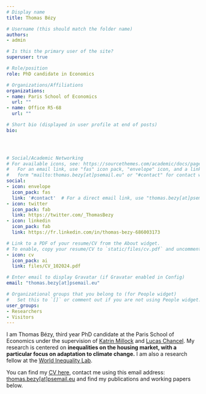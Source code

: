 ```yaml
---
# Display name
title: Thomas Bézy

# Username (this should match the folder name)
authors:
- admin

# Is this the primary user of the site?
superuser: true

# Role/position
role: PhD candidate in Economics

# Organizations/Affiliations
organizations:
- name: Paris School of Economics
  url: ""
- name: Office R5-68
  url: ""

# Short bio (displayed in user profile at end of posts)
bio: 

 


# Social/Academic Networking
# For available icons, see: https://sourcethemes.com/academic/docs/page-builder/#icons
#   For an email link, use "fas" icon pack, "envelope" icon, and a link in the
#   form "mailto:thomas.bezy[at]psemail.eu" or "#contact" for contact widget.
social:
- icon: envelope
  icon_pack: fas
  link: '#contact'  # For a direct email link, use "thomas.bezy[at]psemail.eu".
- icon: twitter
  icon_pack: fab
  link: https://twitter.com/_ThomasBezy
- icon: linkedin
  icon_pack: fab
  link: https://fr.linkedin.com/in/thomas-bezy-686003173

# Link to a PDF of your resume/CV from the About widget.
# To enable, copy your resume/CV to `static/files/cv.pdf` and uncomment the lines below.
- icon: cv
  icon_pack: ai
  link: files/CV_102024.pdf

# Enter email to display Gravatar (if Gravatar enabled in Config)
email: "thomas.bezy[at]psemail.eu"

# Organizational groups that you belong to (for People widget)
#   Set this to `[]` or comment out if you are not using People widget.
user_groups:
- Researchers
- Visitors
---
```


I am Thomas Bézy, third year PhD candidate at the Paris School of Economics under the supervision of <a href=https://www.parisschoolofeconomics.eu/fr/millock-katrin/>Katrin Millock</a> and <a href=https://lucaschancel.com/>Lucas Chancel</a>. My research is centered on <b>inequalities on the housing market, with a particular focus on adaptation to climate change.</b> I am also a research fellow at the <a href=https://inequalitylab.world/en/>World Inequality Lab</a>. <br>


You can find my <a href=files/CV_102024.pdf><u>CV here</a></u>, contact me using this email address: <u>thomas.bezy[at]psemail.eu</u> and find my publications and working papers below.
